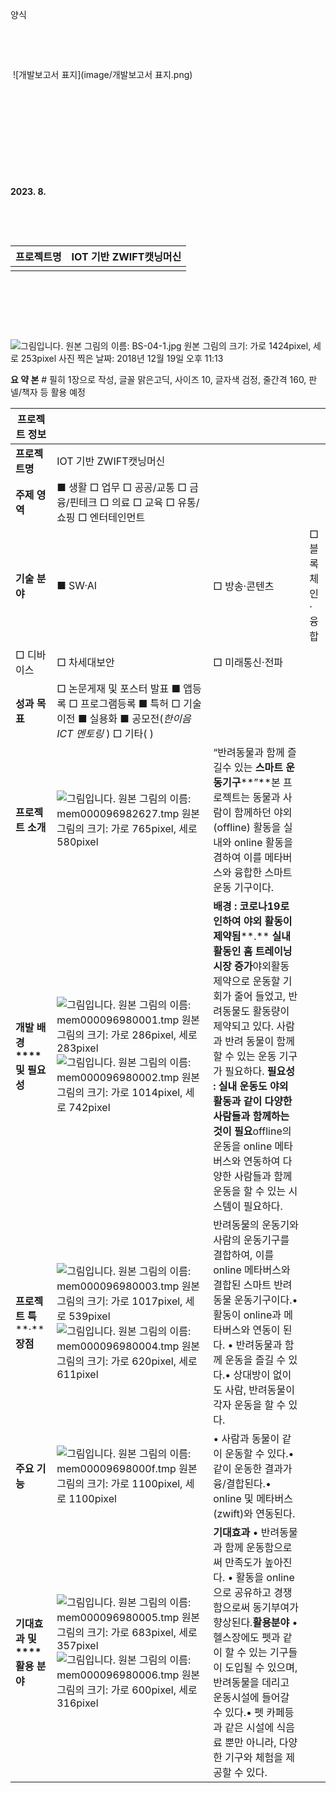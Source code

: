 양식



​    

​    



​    ![개발보고서 표지](image/개발보고서 표지.png)

​    

​    

​    

​    

​    

**2023. 8.**

​    

​    



| **프로젝트명** | IOT 기반 ZWIFT캣닝머신 |
| -------------- | ---------------------- |
|                |                        |



​    

​    

​    

  ![그림입니다.  원본 그림의 이름: BS-04-1.jpg  원본 그림의 크기: 가로 1424pixel, 세로 253pixel  사진 찍은 날짜: 2018년 12월 19일 오후 11:13](image\프9.png)  



**요 약 본** # 필히 1장으로 작성, 글꼴 맑은고딕, 사이즈 10, 글자색 검정, 줄간격 160, 판넬/책자 등 활용 예정





| **프로젝트 정보**            |                                                              |                                                              |                 |
| ---------------------------- | ------------------------------------------------------------ | ------------------------------------------------------------ | --------------- |
| **프로젝트명**               | IOT 기반 ZWIFT캣닝머신                                       |                                                              |                 |
| **주제 영역**                | ■ 생활   □ 업무   □ 공공/교통   □ 금융/핀테크   □ 의료   □ 교육    □ 유통/쇼핑   □ 엔터테인먼트 |                                                              |                 |
| **기술 분야**                | ■ SW·AI                                                      | □ 방송·콘텐츠                                                | □ 블록체인·융합 |
| □ 디바이스                   | □ 차세대보안                                                 | □ 미래통신·전파                                              |                 |
| **성과 목표**                | □ 논문게재 및 포스터 발표  ■ 앱등록  □ 프로그램등록  ■ 특허  □ 기술이전    ■ 실용화  ■ 공모전(*한이음* *ICT* *멘토링*                 )  □ 기타(                  ) |                                                              |                 |
| **프로젝트 소개**            | ![그림입니다.  원본 그림의 이름: mem000096982627.tmp  원본 그림의 크기: 가로 765pixel, 세로 580pixel](image\프1.png) | “반려동물과 함께 즐길수 있는 **스마트 운동기구****”**본 프로젝트는 동물과 사람이 함께하던 야외(offline) 활동을 실내와 online 활동을 겸하여 이를 메타버스와 융합한 스마트 운동 기구이다. |                 |
| **개발 배경****및 필요성**   | ![그림입니다.  원본 그림의 이름: mem000096980001.tmp  원본 그림의 크기: 가로 286pixel, 세로 283pixel](image\프2.png)     ![그림입니다.  원본 그림의 이름: mem000096980002.tmp  원본 그림의 크기: 가로 1014pixel, 세로 742pixel](image\프3.png) | **배경** **:** **코로나****19****로 인하여 야외 활동이 제약됨****.** **실내활동인 홈 트레이닝 시장 증가**야외활동 제약으로 운동할 기회가 줄어 들었고, 반려동물도 활동량이 제약되고 있다. 사람과 반려 동물이 함께 할 수 있는 운동 기구가 필요하다.         **필요성** **:** **실내 운동도 야외 활동과 같이 다양한 사람들과 함께하는 것이 필요**offline의 운동을 online 메타버스와 연동하여 다양한 사람들과 함께 운동을 할 수 있는 시스템이 필요하다. |                 |
| **프로젝트 특****·****장점** | ![그림입니다.  원본 그림의 이름: mem000096980003.tmp  원본 그림의 크기: 가로 1017pixel, 세로 539pixel](image\프4.png)    ![그림입니다.  원본 그림의 이름: mem000096980004.tmp  원본 그림의 크기: 가로 620pixel, 세로 611pixel](image\프5.png) | 반려동물의 운동기와 사람의 운동기구를 결합하여, 이를 online 메타버스와 결합된 스마트 반려동물 운동기구이다.• 활동이 online과 메타버스와 연동이 된다.  • 반려동물과 함께 운동을 즐길 수 있다.• 상대방이 없이도 사람, 반려동물이 각자 운동을 할 수 있다. |                 |
| **주요 기능**                | ![그림입니다.  원본 그림의 이름: mem00009698000f.tmp  원본 그림의 크기: 가로 1100pixel, 세로 1100pixel](image\프6.png) | • 사람과 동물이 같이 운동할 수 있다.• 같이 운동한 결과가 융/결합된다.• online 및 메타버스(zwift)와 연동된다. |                 |
| **기대효과 및****활용 분야** | ![그림입니다.  원본 그림의 이름: mem000096980005.tmp  원본 그림의 크기: 가로 683pixel, 세로 357pixel](image\프7.png)            ![그림입니다.  원본 그림의 이름: mem000096980006.tmp  원본 그림의 크기: 가로 600pixel, 세로 316pixel](image\프8.png) | **기대효과** • 반려동물과 함께 운동함으로써 만족도가 높아진다. • 활동을 online으로 공유하고 경쟁함으로써 동기부여가 향상된다.**활용분야** • 헬스장에도 펫과 같이 할 수 있는 기구들이 도입될 수 있으며,  반려동물을 데리고 운동시설에 들어갈 수 있다.• 펫 카페등과 같은 시설에 식음료 뿐만 아니라, 다양한 기구와 체험을 제공할 수 있다. |                 |






